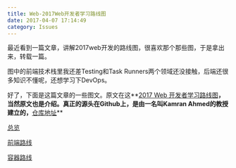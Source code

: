 ```yaml
---
title: Web-2017Web开发者学习路线图
date: 2017-04-07 17:14:49
category: Issues 
---
```


最近看到一篇文章，讲解2017web开发的路线图，很喜欢那个那些图，于是拿出来，转载一篇。

图中的前端技术栈里我还差Testing和Task Runners两个领域还没接触，后端还很多知识不懂呢，还想学习下DevOps。

好了，下面是这篇文章的一些图文。原文在这**[2017 Web 开发者学习路线图](http://web.jobbole.com/90958/)**，当然原文也是介绍。真正的源头在Github上，是由一名叫Kamran Ahmed的教授建立的，**[仓库地址](https://github.com/kamranahmedse/developer-roadmap)**


[总览](./intro.png)

[前端路线]('/front-end.png)

[容器路线](./devops.png)
